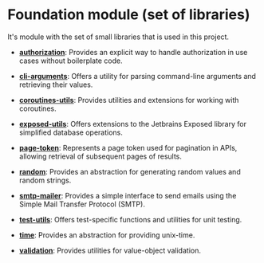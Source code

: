 # Foundation module (set of libraries)

It's module with the set of small libraries that is used in this project.

- **[authorization](authorization)**: Provides an explicit way to handle authorization in use cases without boilerplate code.

- **[cli-arguments](cli-arguments)**: Offers a utility for parsing command-line arguments and retrieving their values.

- **[coroutines-utils](coroutines-utils)**: Provides utilities and extensions for working with coroutines.

- **[exposed-utils](exposed-utils)**: Offers extensions to the Jetbrains Exposed library for simplified database operations.

- **[page-token](page-token)**: Represents a page token used for pagination in APIs, allowing retrieval of subsequent pages of results.

- **[random](random)**: Provides an abstraction for generating random values and random strings.

- **[smtp-mailer](smtp-mailer)**: Provides a simple interface to send emails using the Simple Mail Transfer Protocol (SMTP).

- **[test-utils](test-utils)**: Offers test-specific functions and utilities for unit testing.

- **[time](time)**: Provides an abstraction for providing unix-time.

- **[validation](validation)**: Provides utilities for value-object validation.